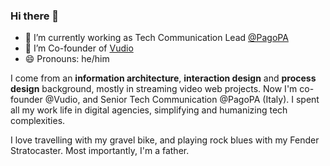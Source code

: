 ### Hi there 👋

<!--
**biccio/biccio** is a ✨ _special_ ✨ repository because its `README.md` (this file) appears on your GitHub profile.

Here are some ideas to get you started:

-->


- 🔭 I’m currently working as Tech Communication Lead [@PagoPA](https://github.com/pagopa)
- 🌱 I’m Co-founder of [Vudio](https://vudio.it)
- 😄 Pronouns: he/him

I come from an **information architecture**, **interaction design** and **process design** background, mostly in streaming video web projects. Now I'm co-founder @Vudio, and Senior Tech Communication @PagoPA (Italy). I spent all my work life in digital agencies, simplifying and humanizing tech complexities. 

I love travelling with my gravel bike, and playing rock blues with my Fender Stratocaster. Most importantly, I'm a father.


